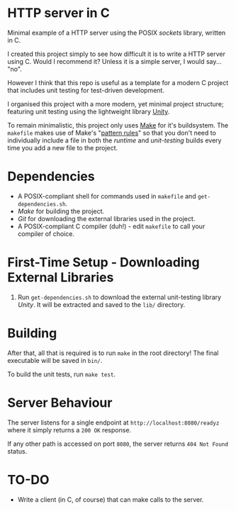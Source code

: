 # HTTP server in C
Minimal example of a HTTP server using the POSIX *sockets* library, written in C.

I created this project simply to see how difficult it is to write a HTTP server using C. Would I recommend it? Unless it is a simple server, I would say... "no".

However I think that this repo is useful as a template for a modern C project that includes unit testing for test-driven development.

I organised this project with a more modern, yet minimal project structure; featuring unit testing using the lightweight library [Unity](https://github.com/ThrowTheSwitch/Unity).

To remain minimalistic, this project only uses [Make](https://www.gnu.org/software/make/) for it's buildsystem. The `makefile` makes use of Make's "[pattern rules](https://www.gnu.org/software/make/manual/html_node/Pattern-Rules.html)" so that you don't need to individually include a file in both the *runtime* and *unit-testing* builds every time you add a new file to the project.

# Dependencies
- A POSIX-compliant shell for commands used in `makefile` and `get-dependencies.sh`.
- *Make* for building the project.
- *Git* for downloading the external libraries used in the project.
- A POSIX-compliant C compiler (duh!) - edit `makefile` to call your compiler of choice.

# First-Time Setup - Downloading External Libraries
1. Run `get-dependencies.sh` to download the external unit-testing library *Unity*. It will be extracted and saved to the `lib/` directory.

# Building
After that, all that is required is to run `make` in the root directory! The final executable will be saved in `bin/`.

To build the unit tests, run `make test`.

# Server Behaviour
The server listens for a single endpoint at `http://localhost:8080/readyz` where it simply returns a `200 OK` response.

If any other path is accessed on port `8080`, the server returns `404 Not Found` status.

# TO-DO
- Write a client (in C, of course) that can make calls to the server.
